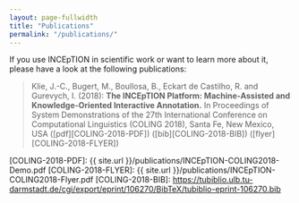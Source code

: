 ```yaml
---
layout: page-fullwidth
title: "Publications"
permalink: "/publications/"
---
```


If you use INCEpTION in scientific work or want to learn more about it, please have a look at the following publications:

> Klie, J.-C., Bugert, M., Boullosa, B., Eckart de Castilho, R. and Gurevych, I. (2018): **The INCEpTION Platform: Machine-Assisted and Knowledge-Oriented Interactive Annotation.** In Proceedings of System Demonstrations of the 27th International Conference on Computational Linguistics (COLING 2018), Santa Fe, New Mexico, USA ([pdf][COLING-2018-PDF]) ([bib][COLING-2018-BIB]) ([flyer][COLING-2018-FLYER])

[COLING-2018-PDF]: {{ site.url }}/publications/INCEpTION-COLING2018-Demo.pdf
[COLING-2018-FLYER]: {{ site.url }}/publications/INCEpTION-COLING2018-Flyer.pdf
[COLING-2018-BIB]: https://tubiblio.ulb.tu-darmstadt.de/cgi/export/eprint/106270/BibTeX/tubiblio-eprint-106270.bib
